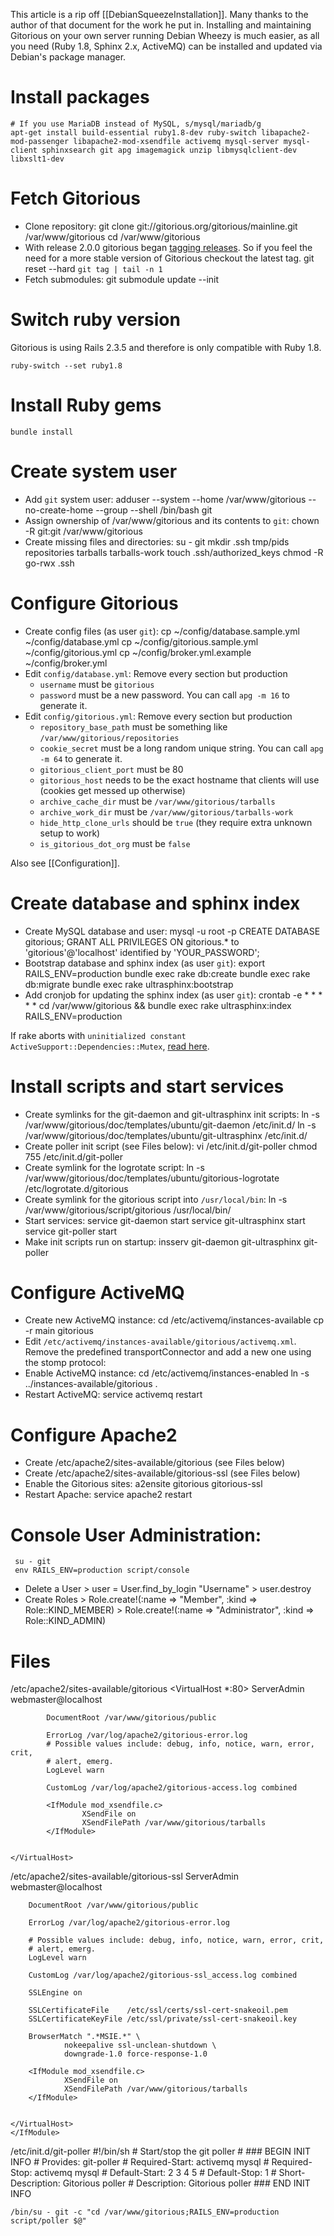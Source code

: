 This article is a rip off [[DebianSqueezeInstallation]]. Many thanks to the author of that document for the work he put in. Installing and maintaining Gitorious on your own server running Debian Wheezy is much easier, as all you need (Ruby 1.8, Sphinx 2.x, ActiveMQ) can be installed and updated via Debian's package manager.
# Install packages
    # If you use MariaDB instead of MySQL, s/mysql/mariadb/g
    apt-get install build-essential ruby1.8-dev ruby-switch libapache2-mod-passenger libapache2-mod-xsendfile activemq mysql-server mysql-client sphinxsearch git apg imagemagick unzip libmysqlclient-dev libxslt1-dev

# Fetch Gitorious

* Clone repository:
        git clone git://gitorious.org/gitorious/mainline.git /var/www/gitorious
        cd /var/www/gitorious
* With release 2.0.0 gitorious began [tagging releases](https://gitorious.org/gitorious/pages/Versioning). So if you feel the need for a more stable version of Gitorious checkout the latest tag.
        git reset --hard `git tag | tail -n 1`
* Fetch submodules:
        git submodule update --init

# Switch ruby version
Gitorious is using Rails 2.3.5 and therefore is only compatible with Ruby 1.8.

    ruby-switch --set ruby1.8

# Install Ruby gems
    bundle install

# Create system user
* Add `git` system user:
        adduser --system --home /var/www/gitorious --no-create-home --group --shell /bin/bash git
* Assign ownership of  /var/www/gitorious and its contents to `git`:
        chown -R git:git /var/www/gitorious
* Create missing files and directories:
        su - git
        mkdir .ssh tmp/pids repositories tarballs  tarballs-work
        touch .ssh/authorized_keys
        chmod -R go-rwx .ssh

# Configure Gitorious
* Create config files (as user `git`):
        cp ~/config/database.sample.yml ~/config/database.yml
        cp ~/config/gitorious.sample.yml ~/config/gitorious.yml
        cp ~/config/broker.yml.example ~/config/broker.yml
* Edit `config/database.yml`: Remove every section but production
  * `username` must be `gitorious`
  * `password` must be a new password. You can call `apg -m 16` to generate it.
* Edit `config/gitorious.yml`:  Remove every section but production
  * `repository_base_path` must be something like `/var/www/gitorious/repositories`
  * `cookie_secret` must be a long random unique string. You can call `apg -m 64` to generate it.
  * `gitorious_client_port` must be 80
  * `gitorious_host` needs to be the exact hostname that clients will use (cookies get messed up otherwise)
  * `archive_cache_dir` must be `/var/www/gitorious/tarballs`
  * `archive_work_dir` must be `/var/www/gitorious/tarballs-work`
  * `hide_http_clone_urls` should be `true` (they require extra unknown setup to work)
  * `is_gitorious_dot_org` must be `false`

Also see [[Configuration]].

# Create database and sphinx index
* Create MySQL database and user:
        mysql -u root -p
            CREATE DATABASE gitorious;
            GRANT ALL PRIVILEGES ON gitorious.* to 'gitorious'@'localhost' identified by 'YOUR_PASSWORD';
* Bootstrap database and sphinx index (as user `git`):
        export RAILS_ENV=production
        bundle exec rake db:create
        bundle exec rake db:migrate
        bundle exec rake ultrasphinx:bootstrap
* Add cronjob for updating the sphinx index (as user `git`):
        crontab -e
            * * * * * cd /var/www/gitorious && bundle exec rake ultrasphinx:index RAILS_ENV=production

If rake aborts with `uninitialized constant ActiveSupport::Dependencies::Mutex`, [read here](https://groups.google.com/forum/?fromgroups#!topic/gitorious/uzPUxzfZIJQ).

# Install scripts and start services
* Create symlinks for the git-daemon and git-ultrasphinx init scripts:
        ln -s /var/www/gitorious/doc/templates/ubuntu/git-daemon /etc/init.d/
        ln -s /var/www/gitorious/doc/templates/ubuntu/git-ultrasphinx /etc/init.d/
* Create poller init script (see Files below):
        vi /etc/init.d/git-poller
        chmod 755 /etc/init.d/git-poller
* Create symlink for the logrotate script:
        ln -s /var/www/gitorious/doc/templates/ubuntu/gitorious-logrotate /etc/logrotate.d/gitorious
* Create symlink for the gitorious script into `/usr/local/bin`:
        ln -s /var/www/gitorious/script/gitorious /usr/local/bin/
* Start services:
        service git-daemon start
        service git-ultrasphinx start
        service git-poller start
* Make init scripts run on startup:
        insserv git-daemon git-ultrasphinx git-poller

# Configure ActiveMQ
* Create new ActiveMQ instance:
        cd /etc/activemq/instances-available
        cp -r main gitorious
* Edit `/etc/activemq/instances-available/gitorious/activemq.xml`. Remove the predefined transportConnector and add a new one using the stomp protocol:
        <transportConnectors>
            <transportConnector name="stomp" uri="stomp://localhost:61613"/>
        </transportConnectors>
* Enable ActiveMQ instance:
        cd /etc/activemq/instances-enabled
        ln -s ../instances-available/gitorious .
* Restart ActiveMQ:
        service activemq restart

# Configure Apache2
* Create /etc/apache2/sites-available/gitorious (see Files below)
* Create /etc/apache2/sites-available/gitorious-ssl (see Files below)
* Enable the Gitorious sites:
        a2ensite gitorious gitorious-ssl
* Restart Apache:
        service apache2 restart

# Console User Administration:
     su - git
     env RAILS_ENV=production script/console

* Delete a User
        > user = User.find_by_login "Username"
        > user.destroy
* Create Roles
        > Role.create!(:name => "Member", :kind => Role::KIND_MEMBER)
        > Role.create!(:name => "Administrator", :kind => Role::KIND_ADMIN)

# Files

/etc/apache2/sites-available/gitorious
    <VirtualHost *:80>
            ServerAdmin webmaster@localhost

            DocumentRoot /var/www/gitorious/public
            
            ErrorLog /var/log/apache2/gitorious-error.log
            # Possible values include: debug, info, notice, warn, error, crit,
            # alert, emerg.
            LogLevel warn

            CustomLog /var/log/apache2/gitorious-access.log combined

            <IfModule mod_xsendfile.c>
                    XSendFile on
                    XSendFilePath /var/www/gitorious/tarballs
            </IfModule>


    </VirtualHost>


/etc/apache2/sites-available/gitorious-ssl
    <IfModule mod_ssl.c>
    <VirtualHost _default_:443>
        ServerAdmin webmaster@localhost

        DocumentRoot /var/www/gitorious/public

        ErrorLog /var/log/apache2/gitorious-error.log

        # Possible values include: debug, info, notice, warn, error, crit,
        # alert, emerg.
        LogLevel warn

        CustomLog /var/log/apache2/gitorious-ssl_access.log combined

        SSLEngine on

        SSLCertificateFile    /etc/ssl/certs/ssl-cert-snakeoil.pem
        SSLCertificateKeyFile /etc/ssl/private/ssl-cert-snakeoil.key

        BrowserMatch ".*MSIE.*" \
                nokeepalive ssl-unclean-shutdown \
                downgrade-1.0 force-response-1.0

        <IfModule mod_xsendfile.c>
                XSendFile on
                XSendFilePath /var/www/gitorious/tarballs
        </IfModule>


    </VirtualHost>
    </IfModule>


/etc/init.d/git-poller
    #!/bin/sh
    # Start/stop the git poller
    #
    ### BEGIN INIT INFO
    # Provides:          git-poller
    # Required-Start:    activemq mysql
    # Required-Stop:  activemq mysql
    # Default-Start:     2 3 4 5
    # Default-Stop:      1
    # Short-Description: Gitorious poller
    # Description:       Gitorious poller
    ### END INIT INFO
     
    /bin/su - git -c "cd /var/www/gitorious;RAILS_ENV=production script/poller $@"
